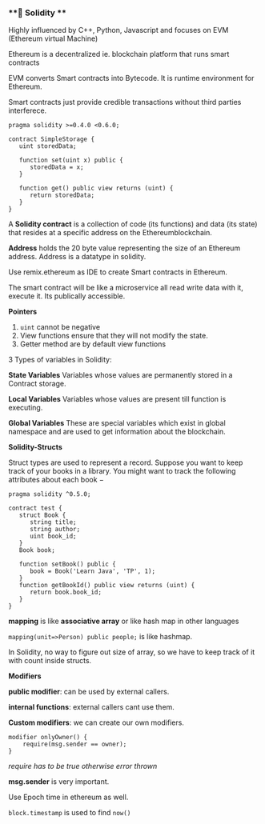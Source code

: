 ### **👋 Solidity **

Highly influenced by C++, Python, Javascript  and focuses on EVM (Ethereum virtual Machine)

Ethereum is a decentralized ie. blockchain platform that runs smart contracts

EVM converts Smart contracts into Bytecode. It is runtime environment for Ethereum. 

Smart contracts just provide credible transactions without third parties interferece. 

```
pragma solidity >=0.4.0 <0.6.0;

contract SimpleStorage {
   uint storedData;

   function set(uint x) public {
      storedData = x;
   }

   function get() public view returns (uint) {
      return storedData;
   }
}
```

A **Solidity contract** is a collection of code (its functions) and data (its state) that resides at a specific address on the Ethereumblockchain.


**Address** holds the 20 byte value representing the size of an Ethereum address. Address is a datatype in solidity. 


Use remix.ethereum as IDE to create Smart contracts in Ethereum. 

The smart contract will be like a microservice all read write data with it, execute it. Its publically accessible. 



**Pointers**
1. ```uint``` cannot be negative 
2. View functions ensure that they will not modify the state. 
3. Getter method are by default view functions


3 Types of variables in Solidity: 

**State Variables** Variables whose values are permanently stored in a Contract storage.

**Local Variables** Variables whose values are present till function is executing.

**Global Variables** These are special variables which exist in global namespace and are used to get information about the blockchain. 

**Solidity-Structs**

Struct types are used to represent a record. Suppose you want to keep track of your books in a library. You might want to track the following attributes about each book −

```
pragma solidity ^0.5.0;

contract test {
   struct Book { 
      string title;
      string author;
      uint book_id;
   }
   Book book;

   function setBook() public {
      book = Book('Learn Java', 'TP', 1);
   }
   function getBookId() public view returns (uint) {
      return book.book_id;
   }
}
```

**mapping** is like **associative array** or like hash map in other languages

```mapping(unit=>Person) public people;``` is like hashmap. 

In Solidity, no way to figure out size of array, so we have to keep track of it with count inside structs. 


**Modifiers**

**public modifier**: can be used by external callers. 

**internal functions**: external callers cant use them. 

**Custom modifiers**: we can create our own modifiers. 

```
modifier onlyOwner() {
    require(msg.sender == owner); 
}
```
*require has to be true otherwise error thrown*

**msg.sender** is very important. 

Use Epoch time in ethereum as well. 

```block.timestamp``` is used to find ```now()```